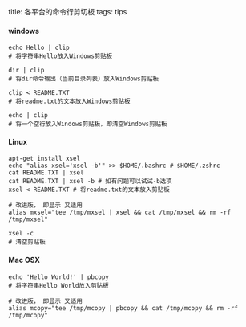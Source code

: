 title: 各平台的命令行剪切板
tags: tips

#### windows
    echo Hello | clip 
    # 将字符串Hello放入Windows剪贴板
 
    dir | clip
    # 将dir命令输出（当前目录列表）放入Windows剪贴板
 
    clip < README.TXT   
    # 将readme.txt的文本放入Windows剪贴板
 
    echo | clip 
    # 将一个空行放入Windows剪贴板，即清空Windows剪贴板

#### Linux
    apt-get install xsel
    echo "alias xsel='xsel -b'" >> $HOME/.bashrc # $HOME/.zshrc
    cat README.TXT | xsel
    cat README.TXT | xsel -b # 如有问题可以试试-b选项
    xsel < README.TXT # 将readme.txt的文本放入剪贴板

    # 改进版， 即显示 又适用
    alias mxsel="tee /tmp/mxsel | xsel && cat /tmp/mxsel && rm -rf /tmp/mxsel"
 
    xsel -c
    # 清空剪贴板

#### Mac OSX
    echo 'Hello World!' | pbcopy
    # 将字符串Hello World放入剪贴板

    # 改进版， 即显示 又适用
    alias mcopy="tee /tmp/mcopy | pbcopy && cat /tmp/mcopy && rm -rf /tmp/mcopy"